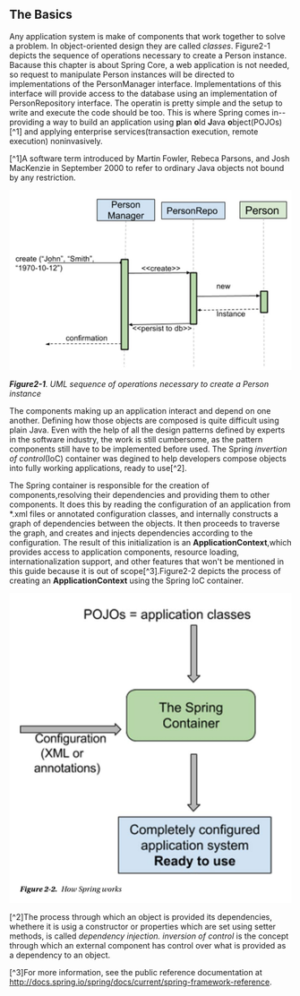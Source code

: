 ## The Basics
Any application system is make of components that work together to solve a problem. In object-oriented design they are called _classes_. Figure2-1 depicts the sequence of operations necessary to create a Person instance. Bacause this chapter is about Spring Core, a web application is not needed, so request to manipulate Person instances will be directed to implementations of the PersonManager interface. Implementations of this interface will provide access to the database using an implementation of PersonRepository interface. The operatin is pretty simple and the setup to write and execute the code should be too. This is where Spring comes in--providing a way to build an application using **p**lan **o**ld **J**ava **o**bject(POJOs)[^1] and applying enterprise services(transaction execution, remote execution) noninvasively.

[^1]A software term introduced by Martin Fowler, Rebeca Parsons, and Josh MacKenzie in September 2000 to refer to ordinary Java objects not bound by any restriction.

![Figure 2-1](../img/f21.png)

_**Figure2-1**. UML sequence of operations necessary to create a Person instance_

The components making up an application interact and depend on one another. Defining how those objects are composed is quite difficult using plain Java. Even with the help of all the design patterns defined by experts in the software industry, the work is still cumbersome, as the pattern components still have to be implemented before used. The Spring _invertion of control_(IoC) container was degined to help developers compose objects into fully working applications, ready to use[^2].

The Spring container is responsible for the creation of components,resolving their dependencies and providing them to other components. It does this by reading the configuration of an application from *.xml files or annotated configuration classes, and internally constructs a graph of dependencies between the objects. It then proceeds to traverse the graph, and creates and injects dependencies according to the configuration. The result of this initialization is an **ApplicationContext**,which provides access to application components, resource loading, internationalization support, and other features that won't be mentioned in this guide because it is out of scope[^3].Figure2-2 depicts the process of creating an **ApplicationContext** using the Spring IoC container.

![Figure 2-2](../img/f22.png)

[^2]The process through which an object is provided its dependencies, whethere it is usig a constructor or properties which are set using setter methods, is called _dependency injection. inversion of control_ is the concept through which an external component has control over what is provided as a dependency to an object.

[^3]For more information, see the public reference documentation at http://docs.spring.io/spring/docs/current/spring-framework-reference.
